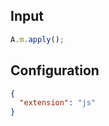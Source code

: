 
## Input
```javascript input
A.m.apply();
```

## Configuration
```json configuration
{
  "extension": "js"
}
```
